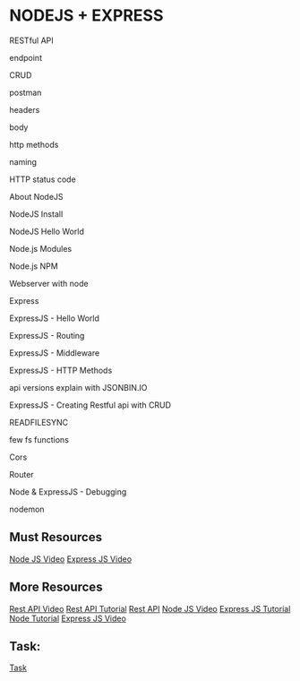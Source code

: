 # NODEJS + EXPRESS


RESTful API

endpoint

CRUD

postman

headers

body

http methods

naming

HTTP status code

About NodeJS

NodeJS Install

NodeJS Hello World

Node.js Modules

Node.js NPM

Webserver with node

Express

ExpressJS - Hello World

ExpressJS - Routing

ExpressJS - Middleware

ExpressJS - HTTP Methods

api versions explain with JSONBIN.IO

ExpressJS - Creating Restful api with CRUD

READFILESYNC

few fs functions

Cors

Router

Node & ExpressJS - Debugging

nodemon

## Must Resources


[Node JS Video](https://www.youtube.com/watch?v=TlB_eWDSMt4&ab_channel=ProgrammingwithMosh)
[Express JS Video](https://www.youtube.com/watch?v=L72fhGm1tfE)


## More Resources
[Rest API Video](https://www.youtube.com/watch?v=7YcW25PHnAA)
[Rest API Tutorial](https://www.restapitutorial.com/)
[Rest API](https://www.youtube.com/watch?v=7YcW25PHnAA&ab_channel=WebConcepts)
[Node JS Video](https://www.youtube.com/watch?v=RLtyhwFtXQA&ab_channel=freeCodeCamp.org)
[Express JS Tutorial](https://developer.mozilla.org/en-US/docs/Learn/Server-side/Express_Nodejs)
[Node Tutorial](https://www.tutorialspoint.com/nodejs/index.htm)
[Express JS Video](https://www.youtube.com/watch?v=G8uL0lFFoN0&ab_channel=freeCodeCamp.org)

## Task: 
[Task](./TASK.md)
